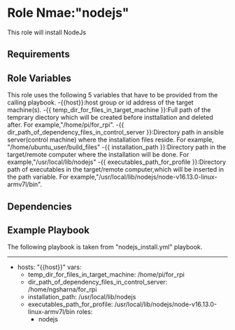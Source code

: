 Role Nmae:"nodejs"
=========

This role will install NodeJs

Requirements
------------


Role Variables
--------------
This role uses the following 5 variables that have to be provided from the calling playbook.
-{{host}}:host group or id address of the target machine(s).
-{{ temp_dir_for_files_in_target_machine }}:Full path of the temprary diectory which will be created before insttallation and deleted after. For example,"/home/pi/for_rpi".
-{{ dir_path_of_dependency_files_in_control_server }}:Directory path in ansible server(control machine) where the installation files reside. For example, "/home/ubuntu_user/build_files"
-{{ installation_path }}:Directory path in the target/remote computer where the installation will be done. For example,"/usr/local/lib/nodejs" 
-{{ executables_path_for_profile }}:Directory path of executables in the target/remote computer,which will be inserted in the path variable. For example,"/usr/local/lib/nodejs/node-v16.13.0-linux-armv7l/bin".

Dependencies
------------



Example Playbook
----------------
The following playbook is  taken from "nodejs_install.yml" playbook.

---
- hosts: "{{host}}"
  vars:
    - temp_dir_for_files_in_target_machine: /home/pi/for_rpi
    - dir_path_of_dependency_files_in_control_server: /home/ngsharna/for_rpi
    - installation_path: /usr/local/lib/nodejs
    - executables_path_for_profile: /usr/local/lib/nodejs/node-v16.13.0-linux-armv7l/bin
  roles:
      - nodejs


